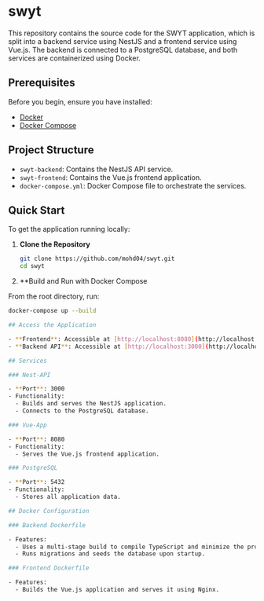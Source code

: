 # swyt

This repository contains the source code for the SWYT application, which is split into a backend service using NestJS and a frontend service using Vue.js. The backend is connected to a PostgreSQL database, and both services are containerized using Docker.

## Prerequisites

Before you begin, ensure you have installed:

- [Docker](https://www.docker.com/get-started)
- [Docker Compose](https://docs.docker.com/compose/install/)

## Project Structure

- `swyt-backend`: Contains the NestJS API service.
- `swyt-frontend`: Contains the Vue.js frontend application.
- `docker-compose.yml`: Docker Compose file to orchestrate the services.

## Quick Start

To get the application running locally:

1. **Clone the Repository**

   ```bash
   git clone https://github.com/mohd04/swyt.git
   cd swyt

2. **Build and Run with Docker Compose

From the root directory, run:

```bash
docker-compose up --build

## Access the Application

- **Frontend**: Accessible at [http://localhost:8080](http://localhost:8080)
- **Backend API**: Accessible at [http://localhost:3000](http://localhost:3000)

## Services

### Nest-API

- **Port**: 3000
- Functionality:
  - Builds and serves the NestJS application.
  - Connects to the PostgreSQL database.

### Vue-App

- **Port**: 8080
- Functionality:
  - Serves the Vue.js frontend application.

### PostgreSQL

- **Port**: 5432
- Functionality:
  - Stores all application data.

## Docker Configuration

### Backend Dockerfile

- Features:
  - Uses a multi-stage build to compile TypeScript and minimize the production image size.
  - Runs migrations and seeds the database upon startup.

### Frontend Dockerfile

- Features:
  - Builds the Vue.js application and serves it using Nginx.
